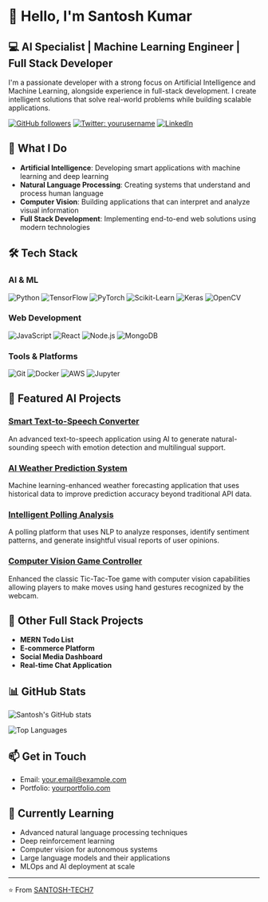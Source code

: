 # 👋 Hello, I'm Santosh Kumar

## 💻 AI Specialist | Machine Learning Engineer | Full Stack Developer

I'm a passionate developer with a strong focus on Artificial Intelligence and Machine Learning, alongside experience in full-stack development. I create intelligent solutions that solve real-world problems while building scalable applications.

[![GitHub followers](https://img.shields.io/github/followers/SANTOSH-TECH7?style=social)](https://github.com/SANTOSH-TECH7)
[![Twitter: yourusername](https://img.shields.io/twitter/follow/yourusername?style=social)](https://twitter.com/yourusername)
[![LinkedIn](https://img.shields.io/badge/-LinkedIn-blue?style=flat-square&logo=Linkedin&logoColor=white)](https://www.linkedin.com/in/your-linkedin/)

## 🚀 What I Do

- **Artificial Intelligence**: Developing smart applications with machine learning and deep learning
- **Natural Language Processing**: Creating systems that understand and process human language
- **Computer Vision**: Building applications that can interpret and analyze visual information
- **Full Stack Development**: Implementing end-to-end web solutions using modern technologies

## 🛠️ Tech Stack

### AI & ML
![Python](https://img.shields.io/badge/-Python-3776AB?style=flat-square&logo=python&logoColor=white)
![TensorFlow](https://img.shields.io/badge/-TensorFlow-FF6F00?style=flat-square&logo=tensorflow&logoColor=white)
![PyTorch](https://img.shields.io/badge/-PyTorch-EE4C2C?style=flat-square&logo=pytorch&logoColor=white)
![Scikit-Learn](https://img.shields.io/badge/-ScikitLearn-F7931E?style=flat-square&logo=scikit-learn&logoColor=white)
![Keras](https://img.shields.io/badge/-Keras-D00000?style=flat-square&logo=keras&logoColor=white)
![OpenCV](https://img.shields.io/badge/-OpenCV-5C3EE8?style=flat-square&logo=opencv&logoColor=white)

### Web Development
![JavaScript](https://img.shields.io/badge/-JavaScript-F7DF1E?style=flat-square&logo=javascript&logoColor=black)
![React](https://img.shields.io/badge/-React-61DAFB?style=flat-square&logo=react&logoColor=black)
![Node.js](https://img.shields.io/badge/-Node.js-339933?style=flat-square&logo=node.js&logoColor=white)
![MongoDB](https://img.shields.io/badge/-MongoDB-47A248?style=flat-square&logo=mongodb&logoColor=white)

### Tools & Platforms
![Git](https://img.shields.io/badge/-Git-F05032?style=flat-square&logo=git&logoColor=white)
![Docker](https://img.shields.io/badge/-Docker-2496ED?style=flat-square&logo=docker&logoColor=white)
![AWS](https://img.shields.io/badge/-AWS-232F3E?style=flat-square&logo=amazon-aws&logoColor=white)
![Jupyter](https://img.shields.io/badge/-Jupyter-F37626?style=flat-square&logo=jupyter&logoColor=white)

## 🌟 Featured AI Projects

### [Smart Text-to-Speech Converter](https://github.com/SANTOSH-TECH7/Text_to_speech)
An advanced text-to-speech application using AI to generate natural-sounding speech with emotion detection and multilingual support.

### [AI Weather Prediction System](https://github.com/SANTOSH-TECH7/WeatherApp)
Machine learning-enhanced weather forecasting application that uses historical data to improve prediction accuracy beyond traditional API data.

### [Intelligent Polling Analysis](https://github.com/SANTOSH-TECH7/polling-app)
A polling platform that uses NLP to analyze responses, identify sentiment patterns, and generate insightful visual reports of user opinions.

### [Computer Vision Game Controller](https://github.com/SANTOSH-TECH7/Tic_Tac_Toe)
Enhanced the classic Tic-Tac-Toe game with computer vision capabilities allowing players to make moves using hand gestures recognized by the webcam.

## 🔗 Other Full Stack Projects

- **MERN Todo List**
- **E-commerce Platform**
- **Social Media Dashboard**
- **Real-time Chat Application**

## 📊 GitHub Stats

![Santosh's GitHub stats](https://github-readme-stats.vercel.app/api?username=SANTOSH-TECH7&show_icons=true&theme=radical)

![Top Languages](https://github-readme-stats.vercel.app/api/top-langs/?username=SANTOSH-TECH7&layout=compact&theme=radical)

## 📫 Get in Touch

- Email: your.email@example.com
- Portfolio: [yourportfolio.com](https://yourportfolio.com)

## 🌱 Currently Learning

- Advanced natural language processing techniques
- Deep reinforcement learning
- Computer vision for autonomous systems
- Large language models and their applications
- MLOps and AI deployment at scale

---

⭐️ From [SANTOSH-TECH7](https://github.com/SANTOSH-TECH7)
